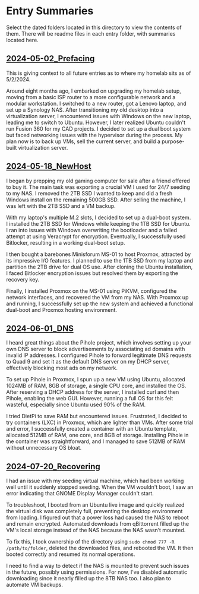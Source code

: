 # Entry Summaries

Select the dated folders located in this directory to view the contents of them. There will be readme files in each entry folder, with summaries located here.

## [2024-05-02_Prefacing](/Entries/2024-05-02_Prefacing/)

This is giving context to all future entries as to where my homelab sits as of 5/2/2024.

Around eight months ago, I embarked on upgrading my homelab setup, moving from a basic ISP router to a more configurable network and a modular workstation. I switched to a new router, got a Lenovo laptop, and set up a Synology NAS. After transitioning my old desktop into a virtualization server, I encountered issues with Windows on the new laptop, leading me to switch to Ubuntu. However, I later realized Ubuntu couldn't run Fusion 360 for my CAD projects. I decided to set up a dual boot system but faced networking issues with the hypervisor during the process. My plan now is to back up VMs, sell the current server, and build a purpose-built virtualization server.

## [2024-05-18_NewHost](/Entries/2024-05-18_NewHost/)

I began by prepping my old gaming computer for sale after a friend offered to buy it. The main task was exporting a crucial VM I used for 24/7 seeding to my NAS. I removed the 2TB SSD I wanted to keep and did a fresh Windows install on the remaining 500GB SSD. After selling the machine, I was left with the 2TB SSD and a VM backup.

With my laptop's multiple M.2 slots, I decided to set up a dual-boot system. I installed the 2TB SSD for Windows while keeping the 1TB SSD for Ubuntu. I ran into issues with Windows overwriting the bootloader and a failed attempt at using Veracrypt for encryption. Eventually, I successfully used Bitlocker, resulting in a working dual-boot setup.

I then bought a barebones Minisforum MS-01 to host Proxmox, attracted by its impressive I/O features. I planned to use the 1TB SSD from my laptop and partition the 2TB drive for dual OS use. After cloning the Ubuntu installation, I faced Bitlocker encryption issues but resolved them by exporting the recovery key.

Finally, I installed Proxmox on the MS-01 using PiKVM, configured the network interfaces, and recovered the VM from my NAS. With Proxmox up and running, I successfully set up the new system and achieved a functional dual-boot and Proxmox hosting environment.

## [2024-06-01_DNS](/Entries/2024-06-01_DNS/)

I heard great things about the Pihole project, which involves setting up your own DNS server to block advertisements by associating ad domains with invalid IP addresses. I configured Pihole to forward legitimate DNS requests to Quad 9 and set it as the default DNS server on my DHCP server, effectively blocking most ads on my network.

To set up Pihole in Proxmox, I spun up a new VM using Ubuntu, allocated 1024MB of RAM, 8GB of storage, a single CPU core, and installed the OS. After reserving a DHCP address for the server, I installed curl and then Pihole, enabling the web GUI. However, running a full OS for this felt wasteful, especially since Ubuntu used 90% of the RAM.

I tried DietPi to save RAM but encountered issues. Frustrated, I decided to try containers (LXC) in Proxmox, which are lighter than VMs. After some trial and error, I successfully created a container with an Ubuntu template, allocated 512MB of RAM, one core, and 8GB of storage. Installing Pihole in the container was straightforward, and I managed to save 512MB of RAM without unnecessary OS bloat.

## [2024-07-20_Recovering](/Entries/2024-07-20_Recovering/)

I had an issue with my seeding virtual machine, which had been working well until it suddenly stopped seeding. When the VM wouldn't boot, I saw an error indicating that GNOME Display Manager couldn't start.

To troubleshoot, I booted from an Ubuntu live image and quickly realized the virtual disk was completely full, preventing the desktop environment from loading. I figured out that a power loss had caused the NAS to reboot and remain encrypted. Automated downloads from qBittorrent filled up the VM's local storage instead of the NAS because the NAS wasn’t mounted.

To fix this, I took ownership of the directory using ``sudo chmod 777 -R /path/to/folder``, deleted the downloaded files, and rebooted the VM. It then booted correctly and resumed its normal operations.

I need to find a way to detect if the NAS is mounted to prevent such issues in the future, possibly using permissions. For now, I’ve disabled automatic downloading since it nearly filled up the 8TB NAS too. I also plan to automate VM backups.
